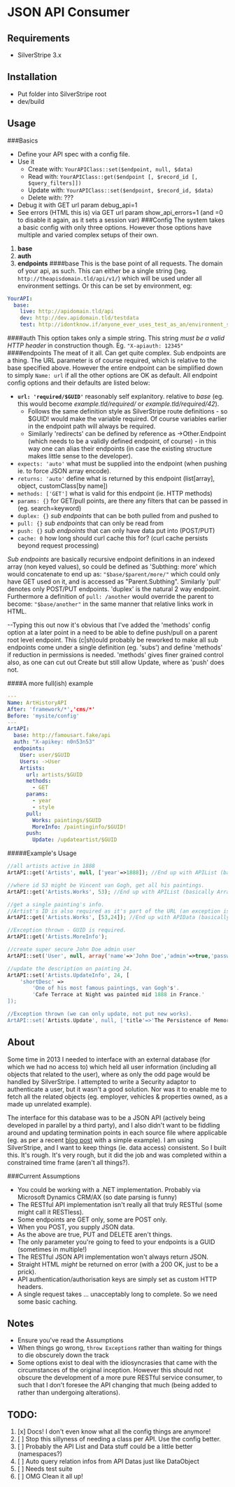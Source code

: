 JSON API Consumer
=================

Requirements
------------
 - SilverStripe 3.x

Installation
------------
 - Put folder into SilverStripe root
 - dev/build

Usage
-----
###Basics
 * Define your API spec with a config file.
 * Use it
   - Create with: `YourAPIClass::set($endpoint, null, $data)`
   - Read   with: `YourAPIClass::get($endpoint [, $record_id [, $query_filters]])`
   - Update with: `YourAPIClass::set($endpoint, $record_id, $data)`
   - Delete with: ???
 * Debug it with GET url param debug_api=1
 * See errors (HTML this is) via GET url param show_api_errors=1 (and =0 to disable it again, as it sets a session var)
###Config
The system takes a basic config with only three options. However those options have multiple and varied complex setups of their own.
 1. **base**
 2. **auth**
 3. **endpoints**
####base
This is the base point of all requests. The domain of your api, as such.
This can either be a single string ()eg. `http://theapisdomain.tld/api/v1/`) which will be used under all environment settings.
Or this can be set by environment, eg:
```yml
YourAPI:
  base:
    live: http://apidomain.tld/api
    dev: http://dev.apidomain.tld/testdata
    test: http://idontknow.if/anyone_ever_uses_test_as_an/environment_setting
```
####auth
This option takes only a simple string. This string _must be a valid HTTP header_ in construction though.
Eg. `"X-apiauth: 12345"`
####endpoints
The meat of it all. Can get quite complex. Sub endpoints are a thing.
The URL parameter is of course required, which is relative to the base specified above. However the entire endpoint can be simplified down to simply `Name: url` if all the other options are OK as default.
All endpoint config options and their defaults are listed below:

 - **`url: 'required/$GUID'`** reasonably self explanitory. relative to *base* (eg. this would become _example.tld/required/_ or _example.tld/required/42_). 
   - Follows the same definition style as SilverStripe route definitions - so $GUID! would make the variable required. Of course variables earlier in the endpoint path will always be required.
   - Similarly 'redirects' can be defined by reference as ->Other.Endpoint (which needs to be a validly defined endpoint, of course) - in this way one can alias their endpoints (in case the existing structure makes little sense to the developer).
 - `expects: 'auto'` what must be supplied into the endpoint (when pushing ie. to force JSON array encode).
 - `returns: 'auto'` define what is returned by this endpoint (list[array], object, customClass[by name])
 - `methods: ['GET']` what is valid for this endpoint (ie. HTTP methods)
 - `params: {}` for GET/pull points, are there any filters that can be passed in (eg. search=keyword)
 - `duplex: {}` *sub endpoints* that can be both pulled from and pushed to
 - `pull: {}` *sub endpoints* that can only be read from
 - `push: {}` *sub endpoints* that can only have data put into (POST/PUT)
 - `cache: 0` how long should curl cache this for? (curl cache persists beyond request processing)

*Sub endpoints* are basically recursive endpoint definitions in an indexed array (non keyed values), so could be defined as 'Subthing: more' which would concatenate to end up as: `"$base/$parent/more/"` which could only have GET used on it, and is accessed as "Parent.Subthing". Similarly 'pull' denotes only POST/PUT endpoints. 'duplex' is the natural 2 way endpoint.
Furthermore a definition of `pull: /another` would override the parent to become: `"$base/another"` in the same manner that relative links work in HTML.

--Typing this out now it's obvious that I've added the 'methods' config option at a later point in a need to be able to define push/pull on a parent root level endpoint. This (c|sh)ould probably be reworked to make all sub endpoints come under a single definition (eg. 'subs') and define 'methods' if reduction in permissions is needed. 'methods' gives finer grained control also, as one can cut out Create but still allow Update, where as 'push' does not.

####A more full(ish) example
```yml
---
Name: ArtHistoryAPI
After: 'framework/*','cms/*'
Before: 'mysite/config'
---
ArtAPI:
  base: http://famousart.fake/api
  auth: "X-apikey: n0n53n53"
  endpoints:
    User: user/$GUID
    Users: ->User
    Artists:
      url: artists/$GUID
      methods:
        - GET
      params:
        - year
        - style
      pull:
        Works: paintings/$GUID
        MoreInfo: /paintinginfo/$GUID!
      push:
        Update: /updateartist/$GUID
```
#####Example's Usage
```php
//all artists active in 1888
ArtAPI::get('Artists', null, ['year'=>1888]); //End up with APIList (basically ArrayList).

//where id 53 might be Vincent van Gogh, get all his paintings.
ArtAPI::get('Artists.Works', 53); //End up with APIList (basically ArrayList).

//get a single painting's info.
//Artist's ID is also required as it's part of the URL (an exception is thrown otherwise).
ArtAPI::get('Artists.Works', [53,24]); //End up with APIData (basically ArrayData).

//Exception thrown - GUID is required.
ArtAPI::get('Artists.MoreInfo'); 

//create super secure John Doe admin user
ArtAPI::set('User', null, array('name'=>'John Doe','admin'=>true,'password'=>false));

//update the description on painting 24.
ArtAPI::set('Artists.UpdateInfo', 24, [
	'shortDesc' =>
		'One of his most famous paintings, van Gogh's'.
		'Cafe Terrace at Night was painted mid 1888 in France.'
]);

//Exception thrown (we can only update, not put new works).
ArtAPI::set('Artists.Update', null, ['title'=>'The Persistence of Memory']); 
```


About
-----
Some time in 2013 I needed to interface with an external database (for which we had no access to) which held all user information (including all objects that related to the user), where as only the odd page would be handled by SilverStripe. I attempted to write a Security adaptor to authenticate a user, but it wasn't a good solution. Nor was it to enable me to fetch all the related objects (eg. employer, vehicles & properties owned, as a made up unrelated example).

The interface for this database was to be a JSON API (actively being developed in parallel by a third party), and I also didn't want to be fiddling around and updating termination points in each source file where applicable (eg. as per a recent [blog post](http://takeaway.bigfork.co.uk/working-with-external-data-sources-in-silverstripe-pt2) with a simple example). I am using SilverStripe, and I want to keep things (ie. data access) consistent. So I built this. It's rough. It's very rough, but it did the job and was completed within a constrained time frame (aren't all things?).

###Current Assumptions
 * You could be working with a .NET implementation. Probably via Microsoft Dynamics CRM/AX (so date parsing is funny)
 * The RESTful API implementation isn't really all that truly RESTful (some might call it RESTless).
 * Some endpoints are GET only, some are POST only.
 * When you POST, you supply JSON data.
 * As the above are true, PUT and DELETE aren't things.
 * The only parameter you're going to feed to your endpoints is a GUID (sometimes in multiple!)
 * The RESTful JSON API implementation won't always return JSON.
 * Straight HTML _might_ be returned on error (with a 200 OK, just to be a prick).
 * API authentication/authorisation keys are simply set as custom HTTP headers.
 * A single request takes ... unacceptably long to complete. So we need some basic caching.

Notes
-----
 - Ensure you've read the Assumptions
 - When things go wrong, `throw Exception`s rather than waiting for things to die obscurely down the track
 - Some options exist to deal with the idiosyncrasies that came with the circumstances of the original inception. However this should not obscure the development of a more pure RESTful service consumer, to such that I don't foresee the API changing that much (being added to rather than undergoing alterations).

TODO:
-----
 1. [x] Docs! I don't even know what all the config things are anymore!
 2. [ ] Stop this sillyness of needing a class per API. Use the config better.
 3. [ ] Probably the API List and Data stuff could be a little better (namespaces?)
 4. [ ] Auto query relation infos from API Datas just like DataObject
 5. [ ] Needs test suite
 6. [ ] OMG Clean it all up!
